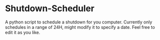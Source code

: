 # Shutdown-Scheduler
A python script to schedule a shutdown for you computer.
Currently only schedules in a range of 24H, might modify it to specify a date.
Feel free to edit it as you like.
